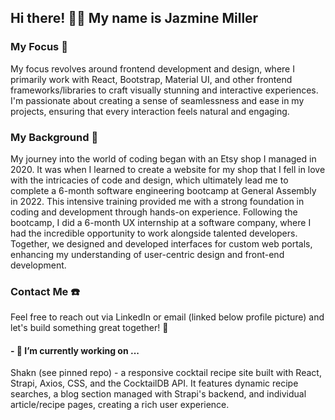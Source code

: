 ## Hi there! 👋🏽 My name is Jazmine Miller

### My Focus 🔭

My focus revolves around frontend development and design, where I primarily work with React, Bootstrap, Material UI, and other frontend frameworks/libraries to craft visually stunning and interactive experiences. I'm passionate about creating a sense of seamlessness and ease in my projects, ensuring that every interaction feels natural and engaging.
### My Background 🎨

My journey into the world of coding began with an Etsy shop I managed in 2020. It was when I learned to create a website for my shop that I fell in love with the intricacies of code and design, which ultimately lead me to complete a 6-month software engineering bootcamp at General Assembly in 2022. This intensive training provided me with a strong foundation in coding and development through hands-on experience. Following the bootcamp, I did a 6-month UX internship at a software company, where I had the incredible opportunity to work alongside talented developers. Together, we designed and developed interfaces for custom web portals, enhancing my understanding of user-centric design and front-end development.

### Contact Me ☎️
Feel free to reach out via LinkedIn or email (linked below profile picture) and let's build something great together! 🚀

#### - 🌱  I’m currently working on ...

Shakn (see pinned repo) - a responsive cocktail recipe site built with React, Strapi, Axios, CSS, and the CocktailDB API. It features dynamic recipe searches, a blog section managed with Strapi's backend, and individual article/recipe pages, creating a rich user experience.

<!--
**jazdmiller/jazdmiller** is a ✨ _special_ ✨ repository because its `README.md` (this file) appears on your GitHub profile.

Here are some ideas to get you started:

- 🌱 I’m currently learning ...
- 👯 I’m looking to collaborate on ...
- 🤔 I’m looking for help with ...
- 💬 Ask me about ...
- 📫 How to reach me: ...
- 😄 Pronouns: ...
- ⚡ Fun fact: ...
-->
